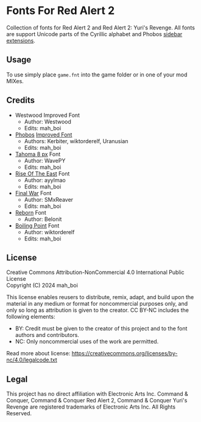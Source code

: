 # Fonts For Red Alert 2
Collection of fonts for Red Alert 2 and Red Alert 2: Yuri's Revenge. All fonts are support Unicode parts of the Cyrillic alphabet and Phobos [sidebar extensions](https://phobos.readthedocs.io/en/latest/User-Interface.html#sidebar-battle-ui).

## Usage
To use simply place `game.fnt` into the game folder or in one of your mod MIXes.

## Credits
* Westwood Improved Font
  * Author: Westwood
  * Edits: mah_boi
* [Phobos](https://github.com/Phobos-developers) [Improved Font](https://github.com/Phobos-developers/PhobosSupplementaries/tree/develop/ImprovedFont)
  * Authors: Kerbiter, wiktorderelf, Uranusian
  * Edits: mah_boi
* [Tahoma 8 px](https://fontstruct.com/fontstructions/show/735108/fs_tahoma_8px) Font
  * Author: WavePY
  * Edits: mah_boi
* [Rise Of The East](https://www.moddb.com/mods/riseoftheeast) Font
  * Author: ayylmao
  * Edits: mah_boi
* [Final War](https://www.moddb.com/mods/cncfinalwar) Font
  * Author: SMxReaver
  * Edits: mah_boi
* [Reborn](https://www.moddb.com/mods/cc-red-alert-2-reborn1) Font
  * Author: Belonit
* [Boiling Point](https://discord.gg/k4SVuMm) Font
  * Author: wiktorderelf
  * Edits: mah_boi

## License
Creative Commons Attribution-NonCommercial 4.0 International Public License<br/>
Copyright (C) 2024 mah_boi

This license enables reusers to distribute, remix, adapt, and build upon the material in any medium or format for noncommercial purposes only, and only so long as attribution is given to the creator. CC BY-NC includes the following elements:

 * BY: Credit must be given to the creator of this project and to the font authors and contributors.
 * NC: Only noncommercial uses of the work are permitted.

Read more about license: https://creativecommons.org/licenses/by-nc/4.0/legalcode.txt

## Legal
This project has no direct affiliation with Electronic Arts Inc. Command & Conquer, Command & Conquer Red Alert 2, Command & Conquer Yuri's Revenge are registered trademarks of Electronic Arts Inc. All Rights Reserved.
